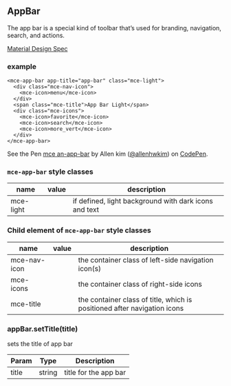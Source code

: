 <a name="AppBar"></a>

## AppBar
The app bar is a special kind of toolbar that’s used for branding, navigation, search, and actions.

[Material Design Spec](https://material.io/guidelines/layout/structure.html#structure-app-bar)

### example
```
<mce-app-bar app-title="app-bar" class="mce-light">
  <div class="mce-nav-icon">
    <mce-icon>menu</mce-icon>
  </div>
  <span class="mce-title">App Bar Light</span>
  <div class="mce-icons">
    <mce-icon>favorite</mce-icon>
    <mce-icon>search</mce-icon>
    <mce-icon>more_vert</mce-icon>
  </div>
</mce-app-bar>
```

<p data-height="300" data-theme-id="32189" data-slug-hash="EobYmr" data-default-tab="html,result" data-user="allenhwkim" data-embed-version="2" data-pen-title="mce an-app-bar" class="codepen">See the Pen <a href="https://codepen.io/allenhwkim/pen/EobYmr/">mce an-app-bar</a> by Allen kim (<a href="https://codepen.io/allenhwkim">@allenhwkim</a>) on <a href="https://codepen.io">CodePen</a>.</p>
<script async src="https://production-assets.codepen.io/assets/embed/ei.js"></script>

### `mce-app-bar` style classes
 |name|value|description|
 |---|---|---|
 |mce-light| | if defined, light background with dark icons and text


### Child element of `mce-app-bar` style classes
 |name|value|description|
 |---|---|---|
 |mce-nav-icon| | the container class of left-side navigation icon(s)
 |mce-icons| | the container class of right-side icons
 |mce-title| | the container class of title, which is positioned after navigation icons

<a name="AppBar+setTitle"></a>

### appBar.setTitle(title)
sets the title of app bar


| Param | Type | Description |
| --- | --- | --- |
| title | string | title for the app bar |


